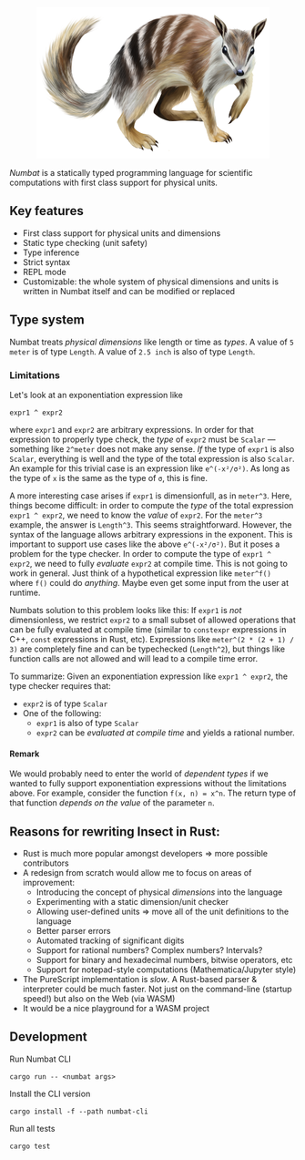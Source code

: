 <p align="center"><img src="assets/numbat-410.png"></p>

*Numbat* is a statically typed programming language for scientific computations with
first class support for physical units.

## Key features

  * First class support for physical units and dimensions
  * Static type checking (unit safety)
  * Type inference
  * Strict syntax
  * REPL mode
  * Customizable: the whole system of physical dimensions and units is written in Numbat itself and can be modified or replaced

## Type system

Numbat treats *physical dimensions* like length or time as *types*. A value of `5 meter` is of type `Length`. A value of `2.5 inch`
is also of type `Length`.


### Limitations

Let's look at an exponentiation expression like
```
expr1 ^ expr2
```
where `expr1` and `expr2` are arbitrary expressions. In order for that expression
to properly type check, the *type* of `expr2` must be `Scalar` — something like
`2^meter` does not make any sense. *If* the type of `expr1` is also `Scalar`,
everything is well and the type of the total expression is also `Scalar`. An example
for this trivial case is an expression like `e^(-x²/σ²)`. As long as the type
of `x` is the same as the type of `σ`, this is fine.

A more interesting case arises if `expr1` is dimensionfull, as in `meter^3`. Here,
things become difficult: in order to compute the *type* of the total expression
`expr1 ^ expr2`, we need to know the *value* of `expr2`. For the `meter^3` example,
the answer is `Length^3`. This seems straightforward. However, the syntax of the
language allows arbitrary expressions in the exponent. This is important to support
use cases like the above `e^(-x²/σ²)`. But it poses a problem for the type checker.
In order to compute the type of `expr1 ^ expr2`, we need to fully *evaluate*
`expr2` at compile time. This is not going to work in general. Just think of a
hypothetical expression like `meter^f()` where `f()` could do *anything*. Maybe even
get some input from the user at runtime.

Numbats solution to this problem looks like this: If `expr1` is *not* dimensionless, 
we restrict `expr2` to a small subset of allowed operations that can be fully
evaluated at compile time (similar to `constexpr` expressions in C++, `const`
expressions in Rust, etc). Expressions like `meter^(2 * (2 + 1) / 3)` are completely
fine and can be typechecked (`Length^2`), but things like function calls are not
allowed and will lead to a compile time error.

To summarize: Given an exponentiation expression like `expr1 ^ expr2`, the type checker
requires that:

  * `expr2` is of type `Scalar`
  * One of the following:
    * `expr1` is also of type `Scalar`
    * `expr2` can be *evaluated at compile time* and yields a rational number.

#### Remark

We would probably need to enter the world of *dependent types* if we wanted to fully
support exponentiation expressions without the limitations above. For example, consider
the function `f(x, n) = x^n`. The return type of that function *depends on the value*
of the parameter `n`.


## Reasons for rewriting Insect in Rust:

  - Rust is much more popular amongst developers => more possible contributors
  - A redesign from scratch would allow me to focus on areas of improvement:
      - Introducing the concept of physical *dimensions* into the language
      - Experimenting with a static dimension/unit checker
      - Allowing user-defined units => move all of the unit definitions to the language
      - Better parser errors
      - Automated tracking of significant digits
      - Support for rational numbers? Complex numbers? Intervals?
      - Support for binary and hexadecimal numbers, bitwise operators, etc
      - Support for notepad-style computations (Mathematica/Jupyter style)
  - The PureScript implementation is *slow*. A Rust-based parser & interpreter could be much faster. Not just
    on the command-line (startup speed!) but also on the Web (via WASM)
  - It would be a nice playground for a WASM project

## Development

Run Numbat CLI
```
cargo run -- <numbat args>
```

Install the CLI version
```
cargo install -f --path numbat-cli
```

Run all tests
```
cargo test
```
